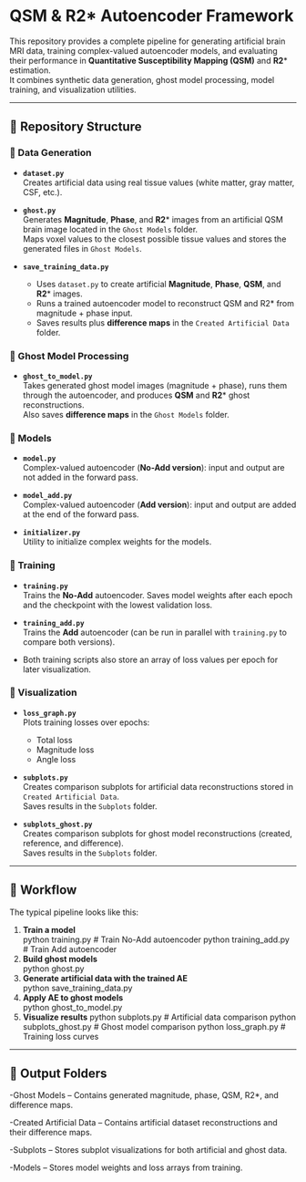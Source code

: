 # QSM & R2* Autoencoder Framework

This repository provides a complete pipeline for generating artificial brain MRI data, training complex-valued autoencoder models, and evaluating their performance in **Quantitative Susceptibility Mapping (QSM)** and **R2*** estimation.  
It combines synthetic data generation, ghost model processing, model training, and visualization utilities.

---

## 📂 Repository Structure

### 🔹 Data Generation
- **`dataset.py`**  
  Creates artificial data using real tissue values (white matter, gray matter, CSF, etc.).

- **`ghost.py`**  
  Generates **Magnitude**, **Phase**, and **R2*** images from an artificial QSM brain image located in the `Ghost Models` folder.  
  Maps voxel values to the closest possible tissue values and stores the generated files in `Ghost Models`.

- **`save_training_data.py`**  
  - Uses `dataset.py` to create artificial **Magnitude**, **Phase**, **QSM**, and **R2*** images.  
  - Runs a trained autoencoder model to reconstruct QSM and R2* from magnitude + phase input.  
  - Saves results plus **difference maps** in the `Created Artificial Data` folder.

### 🔹 Ghost Model Processing
- **`ghost_to_model.py`**  
  Takes generated ghost model images (magnitude + phase), runs them through the autoencoder, and produces **QSM** and **R2*** ghost reconstructions.  
  Also saves **difference maps** in the `Ghost Models` folder.

### 🔹 Models
- **`model.py`**  
  Complex-valued autoencoder (**No-Add version**): input and output are not added in the forward pass.  

- **`model_add.py`**  
  Complex-valued autoencoder (**Add version**): input and output are added at the end of the forward pass.  

- **`initializer.py`**  
  Utility to initialize complex weights for the models.

### 🔹 Training
- **`training.py`**  
  Trains the **No-Add** autoencoder. Saves model weights after each epoch and the checkpoint with the lowest validation loss.  

- **`training_add.py`**  
  Trains the **Add** autoencoder (can be run in parallel with `training.py` to compare both versions).  

- Both training scripts also store an array of loss values per epoch for later visualization.

### 🔹 Visualization
- **`loss_graph.py`**  
  Plots training losses over epochs:  
  - Total loss  
  - Magnitude loss  
  - Angle loss  

- **`subplots.py`**  
  Creates comparison subplots for artificial data reconstructions stored in `Created Artificial Data`.  
  Saves results in the `Subplots` folder.

- **`subplots_ghost.py`**  
  Creates comparison subplots for ghost model reconstructions (created, reference, and difference).  
  Saves results in the `Subplots` folder.

---

## 🔄 Workflow

The typical pipeline looks like this:

1. **Train a model**  
   python training.py        # Train No-Add autoencoder
   python training_add.py    # Train Add autoencoder
2. **Build ghost models**  
   python ghost.py
3. **Generate artificial data with the trained AE**  
   python save_training_data.py
4. **Apply AE to ghost models**  
   python ghost_to_model.py
5. **Visualize results**
   python subplots.py        # Artificial data comparison
   python subplots_ghost.py  # Ghost model comparison
   python loss_graph.py      # Training loss curves

---

## 📁 Output Folders
-Ghost Models – Contains generated magnitude, phase, QSM, R2*, and difference maps.

-Created Artificial Data – Contains artificial dataset reconstructions and their difference maps.

-Subplots – Stores subplot visualizations for both artificial and ghost data.

-Models – Stores model weights and loss arrays from training.



